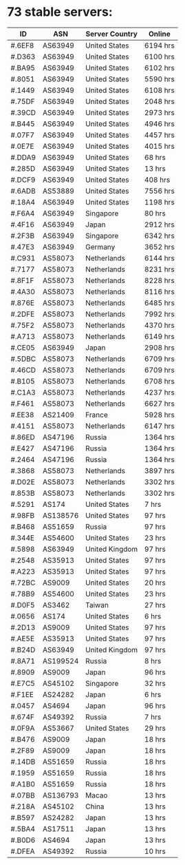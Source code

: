 # 73 stable servers:

| ID | ASN | Server Country | Online |
| ------ | ------ | ------ | ------ |
| #.6EF8 | AS63949 | United States | 6194 hrs |
| #.D363 | AS63949 | United States | 6100 hrs |
| #.BA95 | AS63949 | United States | 6102 hrs |
| #.8051 | AS63949 | United States | 5590 hrs |
| #.1449 | AS63949 | United States | 6108 hrs |
| #.75DF | AS63949 | United States | 2048 hrs |
| #.39CD | AS63949 | United States | 2973 hrs |
| #.B445 | AS63949 | United States | 4946 hrs |
| #.07F7 | AS63949 | United States | 4457 hrs |
| #.0E7E | AS63949 | United States | 4015 hrs |
| #.DDA9 | AS63949 | United States | 68 hrs |
| #.285D | AS63949 | United States | 13 hrs |
| #.DCF9 | AS63949 | United States | 408 hrs |
| #.6ADB | AS53889 | United States | 7556 hrs |
| #.18A4 | AS63949 | United States | 1198 hrs |
| #.F6A4 | AS63949 | Singapore | 80 hrs |
| #.4F16 | AS63949 | Japan | 2912 hrs |
| #.2F3B | AS63949 | Singapore | 6342 hrs |
| #.47E3 | AS63949 | Germany | 3652 hrs |
| #.C931 | AS58073 | Netherlands | 6144 hrs |
| #.7177 | AS58073 | Netherlands | 8231 hrs |
| #.8F1F | AS58073 | Netherlands | 8228 hrs |
| #.4A30 | AS58073 | Netherlands | 8116 hrs |
| #.876E | AS58073 | Netherlands | 6485 hrs |
| #.2DFE | AS58073 | Netherlands | 7992 hrs |
| #.75F2 | AS58073 | Netherlands | 4370 hrs |
| #.A713 | AS58073 | Netherlands | 6149 hrs |
| #.CE05 | AS63949 | Japan | 2908 hrs |
| #.5DBC | AS58073 | Netherlands | 6709 hrs |
| #.46CD | AS58073 | Netherlands | 6709 hrs |
| #.B105 | AS58073 | Netherlands | 6708 hrs |
| #.C1A3 | AS58073 | Netherlands | 4237 hrs |
| #.F461 | AS58073 | Netherlands | 6627 hrs |
| #.EE38 | AS21409 | France | 5928 hrs |
| #.4151 | AS58073 | Netherlands | 6147 hrs |
| #.86ED | AS47196 | Russia | 1364 hrs |
| #.E427 | AS47196 | Russia | 1364 hrs |
| #.2464 | AS47196 | Russia | 1364 hrs |
| #.3868 | AS58073 | Netherlands | 3897 hrs |
| #.D02E | AS58073 | Netherlands | 3302 hrs |
| #.853B | AS58073 | Netherlands | 3302 hrs |
| #.5291 | AS174 | United States | 7 hrs |
| #.98FB | AS138576 | United States | 97 hrs |
| #.B468 | AS51659 | Russia | 97 hrs |
| #.344E | AS54600 | United States | 23 hrs |
| #.5898 | AS63949 | United Kingdom | 97 hrs |
| #.2548 | AS35913 | United States | 97 hrs |
| #.A223 | AS35913 | United States | 97 hrs |
| #.72BC | AS9009 | United States | 20 hrs |
| #.78B9 | AS54600 | United States | 23 hrs |
| #.D0F5 | AS3462 | Taiwan | 27 hrs |
| #.0656 | AS174 | United States | 6 hrs |
| #.2D13 | AS9009 | United States | 97 hrs |
| #.AE5E | AS35913 | United States | 97 hrs |
| #.B24D | AS63949 | United Kingdom | 97 hrs |
| #.8A71 | AS199524 | Russia | 8 hrs |
| #.8909 | AS9009 | Japan | 96 hrs |
| #.E7C5 | AS45102 | Singapore | 32 hrs |
| #.F1EE | AS24282 | Japan | 6 hrs |
| #.0457 | AS4694 | Japan | 96 hrs |
| #.674F | AS49392 | Russia | 7 hrs |
| #.0F9A | AS53667 | United States | 29 hrs |
| #.B476 | AS9009 | Japan | 18 hrs |
| #.2F89 | AS9009 | Japan | 18 hrs |
| #.14DB | AS51659 | Russia | 18 hrs |
| #.1959 | AS51659 | Russia | 18 hrs |
| #.A1B0 | AS51659 | Russia | 18 hrs |
| #.07BB | AS136793 | Macao | 13 hrs |
| #.218A | AS45102 | China | 13 hrs |
| #.B597 | AS24282 | Japan | 13 hrs |
| #.5BA4 | AS17511 | Japan | 13 hrs |
| #.B0D6 | AS4694 | Japan | 13 hrs |
| #.DFEA | AS49392 | Russia | 10 hrs |

